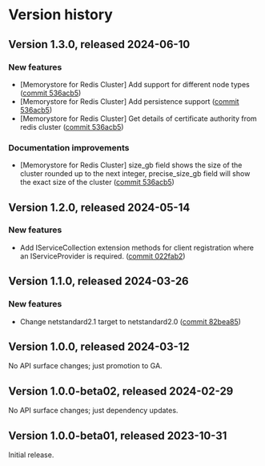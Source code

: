# Version history

## Version 1.3.0, released 2024-06-10

### New features

- [Memorystore for Redis Cluster] Add support for different node types ([commit 536acb5](https://github.com/googleapis/google-cloud-dotnet/commit/536acb56ba7e3f849aedba247d604707fcf841db))
- [Memorystore for Redis Cluster] Add persistence support ([commit 536acb5](https://github.com/googleapis/google-cloud-dotnet/commit/536acb56ba7e3f849aedba247d604707fcf841db))
- [Memorystore for Redis Cluster] Get details of certificate authority from redis cluster ([commit 536acb5](https://github.com/googleapis/google-cloud-dotnet/commit/536acb56ba7e3f849aedba247d604707fcf841db))

### Documentation improvements

- [Memorystore for Redis Cluster] size_gb field shows the size of the cluster rounded up to the next integer, precise_size_gb field will show the exact size of the cluster ([commit 536acb5](https://github.com/googleapis/google-cloud-dotnet/commit/536acb56ba7e3f849aedba247d604707fcf841db))

## Version 1.2.0, released 2024-05-14

### New features

- Add IServiceCollection extension methods for client registration where an IServiceProvider is required. ([commit 022fab2](https://github.com/googleapis/google-cloud-dotnet/commit/022fab203f28fb9c608972af7f8b83f571ae5694))

## Version 1.1.0, released 2024-03-26

### New features

- Change netstandard2.1 target to netstandard2.0 ([commit 82bea85](https://github.com/googleapis/google-cloud-dotnet/commit/82bea850661975b9750ac30753528cc9d2e05240))

## Version 1.0.0, released 2024-03-12

No API surface changes; just promotion to GA.

## Version 1.0.0-beta02, released 2024-02-29

No API surface changes; just dependency updates.

## Version 1.0.0-beta01, released 2023-10-31

Initial release.
